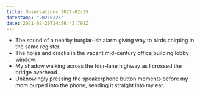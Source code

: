 ```yaml
---
title: Observations 2021-02-25
datestamp: "20210225"
date: 2021-02-26T14:56:43.791Z
---
```

- The sound of a nearby burglar-ish alarm giving way to birds chirping in the same register.
- The holes and cracks in the vacant mid-century office building lobby window.
- My shadow walking across the four-lane highway as I crossed the bridge overhead.
- Unknowingly pressing the speakerphone button moments before my mom burped into the phone, sending it straight into my ear.